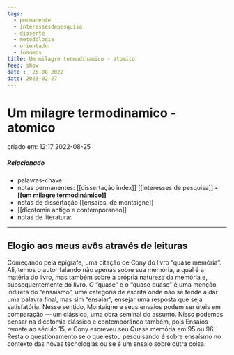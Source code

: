 ```yaml
---
tags:
  - permanente
  - interessesdepesquisa
  - disserte
  - metodologia
  - orientador
  - insumos
title: Um milagre termodinamico - atomico
feed: show
date :  25-08-2022
date: 2023-02-27
---
```

# Um milagre termodinamico - atomico
criado em: 12:17 2022-08-25

##### Relacionado
- palavras-chave: 
- notas permanentes: [[dissertação index]] [[interesses de pesquisa]]
**- [[um milagre termodinámico]]**
- notas de dissertação [[ensaios, de montaigne]]
- [[dicotomia antigo e contemporaneo]]
- notas de literatura: 

---

## Elogio aos meus avôs através de leituras

Começando pela epígrafe, uma citação de Cony do livro “quase memória”. Ali, temos o autor falando não apenas sobre sua memória, a qual é a matéria do livro, mas também sobre a própria natureza da memória e, subsequentemente do livro. O “quase” e o “quase quase” é uma menção indireta do “ensaísmo”, uma categoria de escrita onde não se tende a dar uma palavra final, mas sim “ensaiar”, ensejar uma resposta que seja satisfatória. Nesse sentido, Montaigne e seus ensaios podem ser úteis em comparação — um clássico, uma obra seminal do assunto. Nisso podemos pensar na dicotomia clássico e contemporâneo também, pois Ensaios remete ao século 15, e Cony escreveu seu Quase memória em 95 ou 96. Resta o questionamento se o que estou pesquisando é sobre ensaísmo no contexto das novas tecnologias ou se é um ensaio sobre outra coisa.